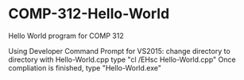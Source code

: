 # COMP-312-Hello-World
Hello World program for COMP 312

Using Developer Command Prompt for VS2015:
change directory to directory with Hello-World.cpp
type "cl /EHsc Hello-World.cpp"
Once compliation is finished, type "Hello-World.exe"
